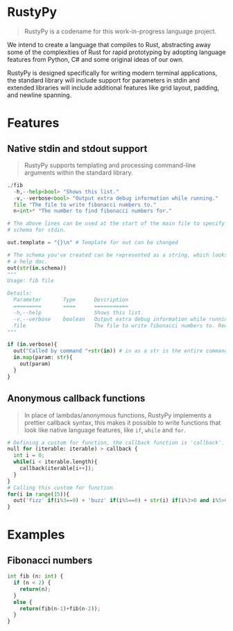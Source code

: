 # RustyPy
> RustyPy is a codename for this work-in-progress language project.

We intend to create a language that compiles to Rust, abstracting away
some of the complexities of Rust for rapid prototyping by adopting language
features from Python, C# and some original ideas of our own.

RustyPy is designed specifically for writing modern terminal applications,
the standard library will include support for parameters in stdin and
extended libraries will include additional features like grid layout,
padding, and newline spanning.

# Features

## Native stdin and stdout support

> RustyPy supports templating and processing command-line arguments
> within the standard library.

```py
./fib
  -h,--help<bool> "Shows this list."
  -v,--verbose<bool> "Output extra debug information while running."
  file "The file to write fibonacci numbers to."
  n<int>* "The number to find fibonacci numbers for."

# The above lines can be used at the start of the main file to specify the
# schema for stdin.

out.template = "{}\n" # Template for out can be changed

# The schema you've created can be represented as a string, which looks like
# a help doc.
out(str(in.schema))
"""
Usage: fib file

Details:
  Parameter       Type      Description
  =========       ====      ===========
  -h,--help                 Shows this list.
  -v,--verbose    boolean   Output extra debug information while running. Defaults to false.
  file                      The file to write fibonacci numbers to. Required.
"""

if (in.verbose){
  out("Called by command "+str(in)) # in as a str is the entire command
  in.map(param: str){
    out(param)
  }
}
```

## Anonymous callback functions

> In place of lambdas/anonymous functions, RustyPy implements a
> prettier callback syntax, this makes it possible to write functions
> that look like native language features, like `if`, `while` and `for`.

```py
# Defining a custom for function, the callback function is 'callback'.
null for (iterable: iterable) > callback {
  int i = 0;
  while(i < iterable.length){
    callback(iterable[i++]);
  }
}
# Calling this custom for function
for(i in range(15)){
  out('fizz' if(i%3==0) + 'buzz' if(i%5==0) + str(i) if(i%3>0 and i%5>0));
}
```

# Examples

## Fibonacci numbers

```py
int fib (n: int) {
  if (n < 2) {
    return(n);
  }
  else {
    return(fib(n-1)+fib(n-2));
  }
}
```